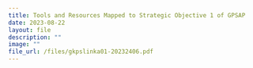 ```yaml
---
title: Tools and Resources Mapped to Strategic Objective 1 of GPSAP
date: 2023-08-22
layout: file
description: ""
image: ""
file_url: /files/gkpslinka01-20232406.pdf
---
```

